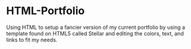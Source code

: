 # HTML-Portfolio
Using HTML to setup a fancier version of my current portfolio by using a template found on HTML5 called Stellar and editing the colors, text, and links to fit my needs.
